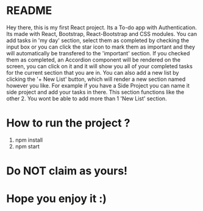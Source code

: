 # README 

Hey there, this is my first React project. Its a To-do app with Authentication. Its made with React, Bootstrap, React-Bootstrap and CSS modules. You can add tasks in 'my day' section, select them as completed by checking the input box or you can click the star icon to mark them as important and they will automatically be transfered to the 'important' section. If you checked them as completed, an Accordion component will be rendered on the screen, you can click on it and it will show you all of your completed tasks for the current section that you are in. You can also add a new list by clicking the '+ New List' button, which will render a new section named however you like. For example if you have a Side Project you can name it side project and add your tasks in there. This section functions like the other 2. You wont be able to add more than 1 'New List' section.

# How to run the project ?

1. npm install 
2. npm start

# Do NOT claim as yours!
# Hope you enjoy it :)
